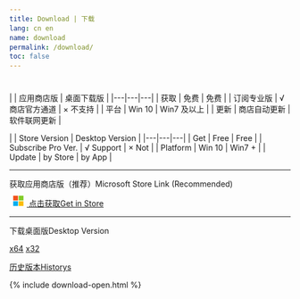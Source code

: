```yaml
---
title: Download | 下载
lang: cn en
name: download
permalink: /download/
toc: false
---
```


<h1 data-mlang-text-cn="下载" data-mlang-text-en="Download"></h1>

<cn><markdown>
| | 应用商店版 | 桌面下载版 |
|---|---|---|
| 获取 | 免费 | 免费 |
| 订阅专业版 | √ 商店官方通道 | × 不支持 |
| 平台 | Win 10 | Win7 及以上 |
| 更新 | 商店自动更新 | 软件联网更新 |
</markdown></cn>

<en><markdown>
| | Store Version | Desktop Version |
|---|---|---|
| Get | Free | Free |
| Subscribe Pro Ver. | √ Support | × Not |
| Platform | Win 10 | Win7 + |
| Update | by Store | by App |
</markdown></en>

---

<cn>获取应用商店版（推荐）</cn><en>Microsoft Store Link (Recommended)</en>

<a href="https://www.microsoft.com/store/apps/9pfn5k6qxt46">
	<img src="/img/ms-logo.png" style="height: 20px; margin: -3px 5px 0 6px;">
	<span><cn>点击获取</cn><en>Get in Store</en></span>
</a>

---

<cn>下载桌面版</cn><en>Desktop Version</en>

<div style="margin: 10px 0;">
	<a class="m-color" href="/bin/OneQuick.{{site.stable-version}}.x64.zip" onclick="ga('send', 'event', 'download', 'desktop', 'x64');">x64</a>
	<a class="m-color" href="/bin/OneQuick.{{site.stable-version}}.x86.zip" onclick="ga('send', 'event', 'download', 'desktop', 'x86');">x32</a>
</div>

<p><a href="/bin"><cn>历史版本</cn><en>Historys</en></a></p>

{% include download-open.html %}